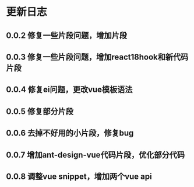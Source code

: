 # 更新日志

## 0.0.2 修复一些片段问题，增加片段

## 0.0.3 修复一些片段问题，增加react18hook和新代码片段

## 0.0.4 修复ei问题，更改vue模板语法

## 0.0.5 修复部分片段

## 0.0.6 去掉不好用的小片段，修复bug

## 0.0.7 增加ant-design-vue代码片段，优化部分代码

## 0.0.8 调整vue snippet，增加两个vue api
